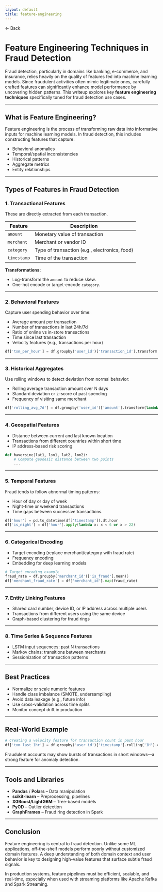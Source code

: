 ```yaml
---
layout: default
title: feature-engineering 
---
```


<a href="https://anish7600.github.io/technical-writeups" style="text-decoration: none;">← Back</a>


# Feature Engineering Techniques in Fraud Detection

Fraud detection, particularly in domains like banking, e-commerce, and insurance, relies heavily on the quality of features fed into machine learning models. Since fraudulent activities often mimic legitimate ones, carefully crafted features can significantly enhance model performance by uncovering hidden patterns. This writeup explores key **feature engineering techniques** specifically tuned for fraud detection use cases.

---

##  What is Feature Engineering?

Feature engineering is the process of transforming raw data into informative inputs for machine learning models. In fraud detection, this includes constructing features that capture:

* Behavioral anomalies
* Temporal/spatial inconsistencies
* Historical patterns
* Aggregate metrics
* Entity relationships

---

##  Types of Features in Fraud Detection

### 1. **Transactional Features**

These are directly extracted from each transaction.

| Feature     | Description                                   |
| ----------- | --------------------------------------------- |
| `amount`    | Monetary value of transaction                 |
| `merchant`  | Merchant or vendor ID                         |
| `category`  | Type of transaction (e.g., electronics, food) |
| `timestamp` | Time of the transaction                       |

**Transformations:**

* Log-transform the `amount` to reduce skew.
* One-hot encode or target-encode `category`.

---

### 2. **Behavioral Features**

Capture user spending behavior over time:

* Average amount per transaction
* Number of transactions in last 24h/7d
* Ratio of online vs in-store transactions
* Time since last transaction
* Velocity features (e.g., transactions per hour)

```python
df['txn_per_hour'] = df.groupby('user_id')['transaction_id'].transform(lambda x: x.count() / 24)
```

---

### 3. **Historical Aggregates**

Use rolling windows to detect deviation from normal behavior:

* Rolling average transaction amount over N days
* Standard deviation or z-score of past spending
* Frequency of visiting same merchant

```python
df['rolling_avg_7d'] = df.groupby('user_id')['amount'].transform(lambda x: x.rolling('7D').mean())
```

---

### 4. **Geospatial Features**

* Distance between current and last known location
* Transactions from different countries within short time
* IP address-based risk scoring

```python
def haversine(lat1, lon1, lat2, lon2):
    # Compute geodesic distance between two points
    ...
```

---

### 5. **Temporal Features**

Fraud tends to follow abnormal timing patterns:

* Hour of day or day of week
* Night-time or weekend transactions
* Time gaps between successive transactions

```python
df['hour'] = pd.to_datetime(df['timestamp']).dt.hour
df['is_night'] = df['hour'].apply(lambda x: x < 6 or x > 22)
```

---

### 6. **Categorical Encoding**

* Target encoding (replace merchant/category with fraud rate)
* Frequency encoding
* Embedding for deep learning models

```python
# Target encoding example
fraud_rate = df.groupby('merchant_id')['is_fraud'].mean()
df['merchant_fraud_rate'] = df['merchant_id'].map(fraud_rate)
```

---

### 7. **Entity Linking Features**

* Shared card number, device ID, or IP address across multiple users
* Transactions from different users using the same device
* Graph-based clustering for fraud rings

---

### 8. **Time Series & Sequence Features**

* LSTM input sequences: past N transactions
* Markov chains: transitions between merchants
* Sessionization of transaction patterns

---

##  Best Practices

* Normalize or scale numeric features
* Handle class imbalance (SMOTE, undersampling)
* Avoid data leakage (e.g., future info)
* Use cross-validation across time splits
* Monitor concept drift in production

---

##  Real-World Example

```python
# Creating a velocity feature for transaction count in past hour
df['txn_last_1hr'] = df.groupby('user_id')['timestamp'].rolling('1H').count().reset_index(0,drop=True)
```

Fraudulent accounts may show bursts of transactions in short windows—a strong feature for anomaly detection.

---

##  Tools and Libraries

* **Pandas** / **Polars** – Data manipulation
* **scikit-learn** – Preprocessing, pipelines
* **XGBoost/LightGBM** – Tree-based models
* **PyOD** – Outlier detection
* **GraphFrames** – Fraud ring detection in Spark

---

##  Conclusion

Feature engineering is central to fraud detection. Unlike some ML applications, off-the-shelf models perform poorly without customized domain features. A deep understanding of both domain context and user behavior is key to designing high-value features that surface subtle fraud signals.

In production systems, feature pipelines must be efficient, scalable, and real-time, especially when used with streaming platforms like Apache Kafka and Spark Streaming.
